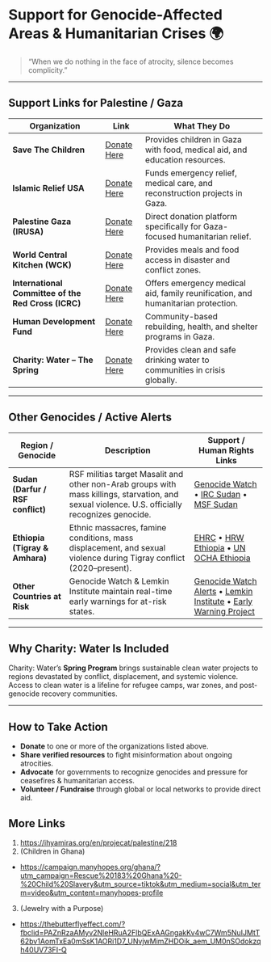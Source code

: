 # Support for Genocide-Affected Areas & Humanitarian Crises 🌍

> “When we do nothing in the face of atrocity, silence becomes complicity.”

---

## Support Links for Palestine / Gaza

| Organization | Link | What They Do |
|---|---|---|
| **Save The Children** | [Donate Here](https://www.savethechildren.org/us/where-we-work/west-bank-gaza) | Provides children in Gaza with food, medical aid, and education resources. |
| **Islamic Relief USA** | [Donate Here](https://irusa.org/rebuild-gaza) | Funds emergency relief, medical care, and reconstruction projects in Gaza. |
| **Palestine Gaza (IRUSA)** | [Donate Here](https://donate.irusa.org/checkout?cid=577773&oid=50681&amount=100&recurring=0&currency=USD&designation=65645) | Direct donation platform specifically for Gaza-focused humanitarian relief. |
| **World Central Kitchen (WCK)** | [Donate Here](https://donate.wck.org/give/525879?c_src=2025-site-blog-gaza-4-4#!/donation/checkout) | Provides meals and food access in disaster and conflict zones. |
| **International Committee of the Red Cross (ICRC)** | [Donate Here](https://www.icrc.org/en/donate/israelgaza) | Offers emergency medical aid, family reunification, and humanitarian protection. |
| **Human Development Fund** | [Donate Here](https://give.hdfund.org/campaign/649760/donate) | Community-based rebuilding, health, and shelter programs in Gaza. |
| **Charity: Water – The Spring** | [Donate Here](https://www.charitywater.org/the-spring/direct-a) | Provides clean and safe drinking water to communities in crisis globally. |

---

## Other Genocides / Active Alerts

| Region / Genocide | Description | Support / Human Rights Links |
|---|---|---|
| **Sudan (Darfur / RSF conflict)** | RSF militias target Masalit and other non-Arab groups with mass killings, starvation, and sexual violence. U.S. officially recognizes genocide. | [Genocide Watch](https://www.genocidewatch.com/) • [IRC Sudan](https://www.rescue.org/) • [MSF Sudan](https://www.msf.org/region/sudan) |
| **Ethiopia (Tigray & Amhara)** | Ethnic massacres, famine conditions, mass displacement, and sexual violence during Tigray conflict (2020–present). | [EHRC](https://ehrc.org/) • [HRW Ethiopia](https://www.hrw.org/africa/ethiopia) • [UN OCHA Ethiopia](https://www.unocha.org/ethiopia) |
| **Other Countries at Risk** | Genocide Watch & Lemkin Institute maintain real-time early warnings for at-risk states. | [Genocide Watch Alerts](https://www.genocidewatch.com/countries-at-risk) • [Lemkin Institute](https://lemkininstitute.com/) • [Early Warning Project](https://earlywarningproject.ushmm.org/) |

---

## Why Charity: Water Is Included

Charity: Water’s **Spring Program** brings sustainable clean water projects to regions devastated by conflict, displacement, and systemic violence.  
Access to clean water is a lifeline for refugee camps, war zones, and post-genocide recovery communities.

---

## How to Take Action

- **Donate** to one or more of the organizations listed above.  
- **Share verified resources** to fight misinformation about ongoing atrocities.  
- **Advocate** for governments to recognize genocides and pressure for ceasefires & humanitarian access.  
- **Volunteer / Fundraise** through global or local networks to provide direct aid.



## More Links

1.  https://ihyamiras.org/en/projecat/palestine/218
2. (Children in Ghana)
- https://campaign.manyhopes.org/ghana/?utm_campaign=Rescue%20183%20Ghana%20-%20Child%20Slavery&utm_source=tiktok&utm_medium=social&utm_term=video&utm_content=manyhopes-profile
3. (Jewelry with a Purpose)
- https://thebutterflyeffect.com/?fbclid=PAZnRzaAMyv2NleHRuA2FlbQExAAGngakKv4wC7Wm5NuIJMtT62bv1AomTxEa0mSsK1AORi1D7_UNvjwMimZHDOik_aem_UM0nSOdokzqh40UV73FI-Q
